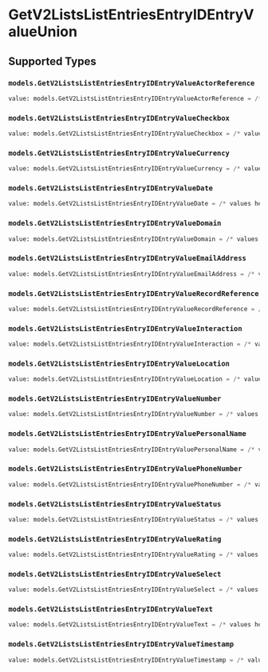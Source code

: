 # GetV2ListsListEntriesEntryIDEntryValueUnion


## Supported Types

### `models.GetV2ListsListEntriesEntryIDEntryValueActorReference`

```python
value: models.GetV2ListsListEntriesEntryIDEntryValueActorReference = /* values here */
```

### `models.GetV2ListsListEntriesEntryIDEntryValueCheckbox`

```python
value: models.GetV2ListsListEntriesEntryIDEntryValueCheckbox = /* values here */
```

### `models.GetV2ListsListEntriesEntryIDEntryValueCurrency`

```python
value: models.GetV2ListsListEntriesEntryIDEntryValueCurrency = /* values here */
```

### `models.GetV2ListsListEntriesEntryIDEntryValueDate`

```python
value: models.GetV2ListsListEntriesEntryIDEntryValueDate = /* values here */
```

### `models.GetV2ListsListEntriesEntryIDEntryValueDomain`

```python
value: models.GetV2ListsListEntriesEntryIDEntryValueDomain = /* values here */
```

### `models.GetV2ListsListEntriesEntryIDEntryValueEmailAddress`

```python
value: models.GetV2ListsListEntriesEntryIDEntryValueEmailAddress = /* values here */
```

### `models.GetV2ListsListEntriesEntryIDEntryValueRecordReference`

```python
value: models.GetV2ListsListEntriesEntryIDEntryValueRecordReference = /* values here */
```

### `models.GetV2ListsListEntriesEntryIDEntryValueInteraction`

```python
value: models.GetV2ListsListEntriesEntryIDEntryValueInteraction = /* values here */
```

### `models.GetV2ListsListEntriesEntryIDEntryValueLocation`

```python
value: models.GetV2ListsListEntriesEntryIDEntryValueLocation = /* values here */
```

### `models.GetV2ListsListEntriesEntryIDEntryValueNumber`

```python
value: models.GetV2ListsListEntriesEntryIDEntryValueNumber = /* values here */
```

### `models.GetV2ListsListEntriesEntryIDEntryValuePersonalName`

```python
value: models.GetV2ListsListEntriesEntryIDEntryValuePersonalName = /* values here */
```

### `models.GetV2ListsListEntriesEntryIDEntryValuePhoneNumber`

```python
value: models.GetV2ListsListEntriesEntryIDEntryValuePhoneNumber = /* values here */
```

### `models.GetV2ListsListEntriesEntryIDEntryValueStatus`

```python
value: models.GetV2ListsListEntriesEntryIDEntryValueStatus = /* values here */
```

### `models.GetV2ListsListEntriesEntryIDEntryValueRating`

```python
value: models.GetV2ListsListEntriesEntryIDEntryValueRating = /* values here */
```

### `models.GetV2ListsListEntriesEntryIDEntryValueSelect`

```python
value: models.GetV2ListsListEntriesEntryIDEntryValueSelect = /* values here */
```

### `models.GetV2ListsListEntriesEntryIDEntryValueText`

```python
value: models.GetV2ListsListEntriesEntryIDEntryValueText = /* values here */
```

### `models.GetV2ListsListEntriesEntryIDEntryValueTimestamp`

```python
value: models.GetV2ListsListEntriesEntryIDEntryValueTimestamp = /* values here */
```

